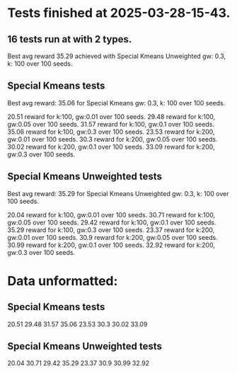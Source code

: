 # Tests finished at 2025-03-28-15-43.
## 16 tests run at with 2 types.
Best avg reward 35.29 achieved with Special Kmeans Unweighted gw: 0.3, k: 100 over 100 seeds.


## Special Kmeans tests
Best avg reward: 35.06 for Special Kmeans gw: 0.3, k: 100 over 100 seeds.

20.51 reward for k:100, gw:0.01 over 100 seeds.
29.48 reward for k:100, gw:0.05 over 100 seeds.
31.57 reward for k:100, gw:0.1 over 100 seeds.
35.06 reward for k:100, gw:0.3 over 100 seeds.
23.53 reward for k:200, gw:0.01 over 100 seeds.
30.3 reward for k:200, gw:0.05 over 100 seeds.
30.02 reward for k:200, gw:0.1 over 100 seeds.
33.09 reward for k:200, gw:0.3 over 100 seeds.

## Special Kmeans Unweighted tests
Best avg reward: 35.29 for Special Kmeans Unweighted gw: 0.3, k: 100 over 100 seeds.

20.04 reward for k:100, gw:0.01 over 100 seeds.
30.71 reward for k:100, gw:0.05 over 100 seeds.
29.42 reward for k:100, gw:0.1 over 100 seeds.
35.29 reward for k:100, gw:0.3 over 100 seeds.
23.37 reward for k:200, gw:0.01 over 100 seeds.
30.9 reward for k:200, gw:0.05 over 100 seeds.
30.99 reward for k:200, gw:0.1 over 100 seeds.
32.92 reward for k:200, gw:0.3 over 100 seeds.

# Data unformatted:



## Special Kmeans tests
20.51
29.48
31.57
35.06
23.53
30.3
30.02
33.09

## Special Kmeans Unweighted tests
20.04
30.71
29.42
35.29
23.37
30.9
30.99
32.92
